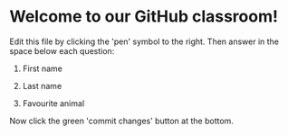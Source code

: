 # Welcome to our GitHub classroom!

Edit this file by clicking the 'pen' symbol to the right.
Then answer in the space below each question:

1. First name 

2. Last name

3. Favourite animal

Now click the green 'commit changes' button at the bottom.

